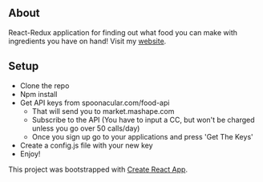 ## About
React-Redux application for finding out what food you can make with ingredients you have on hand!
Visit my [website](http://luisevilleda.com).

## Setup
- Clone the repo
- Npm install
- Get API keys from spoonacular.com/food-api
  - That will send you to market.mashape.com
  - Subscribe to the API (You have to input a CC, but won't be charged unless you go over 50 calls/day)
  - Once you sign up go to your applications and press 'Get The Keys'
- Create a config.js file with your new key
- Enjoy!

This project was bootstrapped with [Create React App](https://github.com/facebookincubator/create-react-app).
